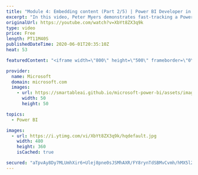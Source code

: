 ```yaml
---
title: "Module 4: Embedding content (Part 2/5) | Power BI Developer in a Day"
excerpt: "In this video, Peter Myers demonstrates fast-tracking a Power BI embedded project by using the Embedding Setup Tool. You’ll learn about creating additional Power BI content. This is video 10 of 20.    The Power BI Developer in a Day online course empowers you as an app developer with the technical knowledge"
originalUrl: https://youtube.com/watch?v=XbYt8ZX3q9k
type: video
price: Free
length: PT11M40S
publishedDateTime: 2020-06-01T20:35:10Z
heat: 53

featuredContent: "<iframe width=\"800\" height=\"500\" frameborder=\"0\" src=\"https://www.youtube.com/embed/XbYt8ZX3q9k\" allow=\"accelerometer; autoplay; encrypted-media; gyroscope; picture-in-picture\" allowfullscreen></iframe>"

provider:
  name: Microsoft
  domain: microsoft.com
  images:
    - url: https://smartableai.github.io/microsoft-power-bi/assets/images/organizations/microsoft.com-50x50.jpg
      width: 50
      height: 50

topics:
  - Power BI

images:
  - url: https://i.ytimg.com/vi/XbYt8ZX3q9k/hqdefault.jpg
    width: 480
    height: 360
    isCached: true

secured: "aTpvAy8Dy7MLUmhXir6+Ulej8pne0sJSMhAXR/FY8rynTdSBMvCvmh/hMX5l2gi/SuOclKmW8k0wTW4147JpE8lYbCO4HPVnk3gKNULSxi7wA5Ws2Toshog3Fhvq9kssogds83WMbtDGz+/Q2bjC9GiyWyhh9pqow68RPhEwQR9HueF7Oh1868bXvQZt/bt/YbF+tp9AvqBEf14X+502qUxDbK/GzpQ90PODuBzBNeD7fImL+GJ+0dn/1+BAHo219duEvi6bsJ0wB1XTgkEqYW2cpWTxL7FgOjrjlbp73be8NzSwIZ5LRaOpSag12UQwBh9H87pT3mt8nrd2WSrMiKwAdNHlWdTWQZbAG+tdXSOk+hRkntzOaiaKWU4Yo3nLS79FtWD2rarb3xsPeFPVDvWrkhEU2BCmTAd6nDOahkY=;3uhGZU1zRyiSpPJ/qzyE8Q=="
---
```


